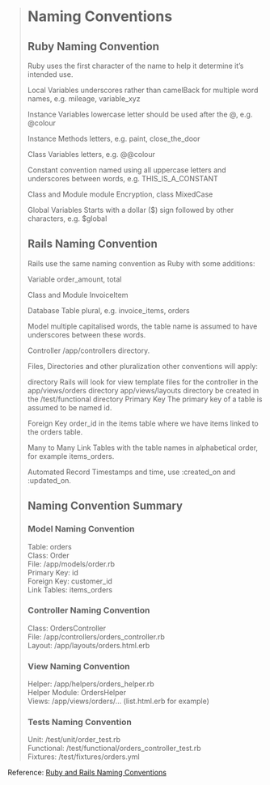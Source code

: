 > # Naming Conventions
> 
> ## Ruby Naming Convention
> 
> Ruby uses the first character of the name to help it determine it’s intended use.
> 
> Local Variables
> underscores rather than camelBack for multiple word names, e.g. mileage, variable_xyz
> 
> Instance Variables
> lowercase letter should be used after the @, e.g. @colour 
> 
> Instance Methods
> letters, e.g. paint, close_the_door
> 
> Class Variables
> letters, e.g. @@colour
> 
> Constant 
> convention named using all uppercase letters and underscores between words, e.g. THIS_IS_A_CONSTANT
> 
> Class and Module 
>  module Encryption, class MixedCase
> 
> Global Variables
> Starts with a dollar ($) sign followed by other characters, e.g. $global
> 
> ## Rails Naming Convention
> 
> Rails use the same naming convention as Ruby with some additions:
> 
> Variable 
> order_amount, total
> 
> Class and Module 
> InvoiceItem
> 
> Database Table
> plural, e.g. invoice_items, orders
> 
> Model 
> multiple capitalised words, the table name is assumed to have underscores between these words.
> 
> Controller
> /app/controllers directory.
> 
> Files, Directories and other pluralization
> other conventions will apply:
> 
> directory
> Rails will look for view template files for the controller in the app/views/orders directory
> app/views/layouts directory
> be created in the /test/functional directory
> Primary Key
> The primary key of a table is assumed to be named id.
> 
> Foreign Key
> order_id in the items table where we have items linked to the orders table.
> 
> Many to Many Link Tables
> with the table names in alphabetical order, for example items_orders.
> 
> Automated Record Timestamps
> and time, use :created_on and :updated_on.
> 
> ## Naming Convention Summary 
> 
> ### Model Naming Convention
> 
> Table: orders  
> Class: Order  
> File: /app/models/order.rb  
> Primary Key: id  
> Foreign Key: customer_id  
> Link Tables: items_orders  
> 
> ### Controller Naming Convention
> 
> Class: OrdersController  
> File: /app/controllers/orders_controller.rb  
> Layout: /app/layouts/orders.html.erb  
> 
> ### View Naming Convention
> 
> Helper: /app/helpers/orders_helper.rb  
> Helper Module: OrdersHelper  
> Views: /app/views/orders/… (list.html.erb for example)  
> 
> ### Tests Naming Convention
> 
> Unit: /test/unit/order_test.rb  
> Functional: /test/functional/orders_controller_test.rb  
> Fixtures: /test/fixtures/orders.yml   


Reference: [Ruby and Rails Naming Conventions](http://itsignals.cascadia.com.au/?p=7)
